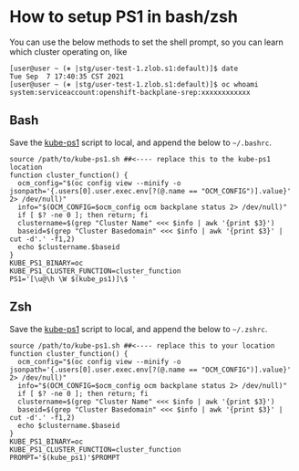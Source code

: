 # How to setup PS1 in bash/zsh

You can use the below methods to set the shell prompt, so you can learn which cluster operating on, like
~~~
[user@user ~ (⎈ |stg/user-test-1.zlob.s1:default)]$ date
Tue Sep  7 17:40:35 CST 2021
[user@user ~ (⎈ |stg/user-test-1.zlob.s1:default)]$ oc whoami
system:serviceaccount:openshift-backplane-srep:xxxxxxxxxxxx
~~~

## Bash
Save the [kube-ps1](https://raw.githubusercontent.com/jonmosco/kube-ps1/master/kube-ps1.sh) script to local, and append the below to `~/.bashrc`.
~~~
source /path/to/kube-ps1.sh ##<---- replace this to the kube-ps1 location
function cluster_function() {
  ocm_config="$(oc config view --minify -o jsonpath='{.users[0].user.exec.env[?(@.name == "OCM_CONFIG")].value}' 2> /dev/null)"
  info="$(OCM_CONFIG=$ocm_config ocm backplane status 2> /dev/null)"
  if [ $? -ne 0 ]; then return; fi
  clustername=$(grep "Cluster Name" <<< $info | awk '{print $3}')
  baseid=$(grep "Cluster Basedomain" <<< $info | awk '{print $3}' | cut -d'.' -f1,2)
  echo $clustername.$baseid
}
KUBE_PS1_BINARY=oc
KUBE_PS1_CLUSTER_FUNCTION=cluster_function
PS1='[\u@\h \W $(kube_ps1)]\$ '
~~~

## Zsh

Save the [kube-ps1](https://raw.githubusercontent.com/jonmosco/kube-ps1/master/kube-ps1.sh) script to local, and append the below to `~/.zshrc`.
~~~
source /path/to/kube-ps1.sh ##<---- replace this to your location
function cluster_function() {
  ocm_config="$(oc config view --minify -o jsonpath='{.users[0].user.exec.env[?(@.name == "OCM_CONFIG")].value}' 2> /dev/null)"
  info="$(OCM_CONFIG=$ocm_config ocm backplane status 2> /dev/null)"
  if [ $? -ne 0 ]; then return; fi
  clustername=$(grep "Cluster Name" <<< $info | awk '{print $3}')
  baseid=$(grep "Cluster Basedomain" <<< $info | awk '{print $3}' | cut -d'.' -f1,2)
  echo $clustername.$baseid
}
KUBE_PS1_BINARY=oc
KUBE_PS1_CLUSTER_FUNCTION=cluster_function
PROMPT='$(kube_ps1)'$PROMPT
~~~
